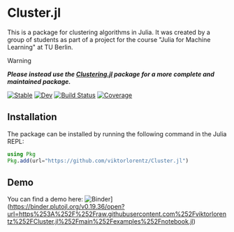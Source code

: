 # Cluster.jl

This is a package for clustering algorithms in Julia. It was created by a group of students as part of a project for the course "Julia for Machine Learning" at TU Berlin.

> [!WARNING]
> ***Please instead use the [Clustering.jl](https://github.com/JuliaStats/Clustering.jl) package for a more complete and maintained package.***

[![Stable](https://img.shields.io/badge/docs-stable-blue.svg)](https://viktorlorentz.github.io/Cluster.jl/stable/)
[![Dev](https://img.shields.io/badge/docs-dev-blue.svg)](https://viktorlorentz.github.io/Cluster.jl/dev/)
[![Build Status](https://github.com/viktorlorentz/Cluster.jl/actions/workflows/CI.yml/badge.svg?branch=main)](https://github.com/viktorlorentz/Cluster.jl/actions/workflows/CI.yml?query=branch%3Amain)
[![Coverage](https://codecov.io/gh/viktorlorentz/Cluster.jl/branch/main/graph/badge.svg)](https://codecov.io/gh/viktorlorentz/Cluster.jl)

## Installation

The package can be installed by running the following command in the Julia REPL:

```julia
using Pkg
Pkg.add(url="https://github.com/viktorlorentz/Cluster.jl")
```

## Demo

You can find a demo here:
![Binder](https://mybinder.org/badge_logo.svg)](https://binder.plutojl.org/v0.19.36/open?url=https%253A%252F%252Fraw.githubusercontent.com%252Fviktorlorentz%252FCluster.jl%252Fmain%252Fexamples%252Fnotebook.jl)
